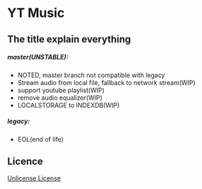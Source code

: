 # YT Music

## The title explain everything

##### master(UNSTABLE):
- NOTED, master branch not compatible with legacy
- Stream audio from local file, fallback to network stream(WIP)
- support youtube playlist(WIP)
- remove audio equalizer(WIP)
- LOCALSTORAGE to INDEXDB(WIP)

##### legacy:
- EOL(end of life)

 
## Licence

[Unlicense License](https://github.com/arma7x/kai-yt-music/blob/master/LICENSE.txt)

